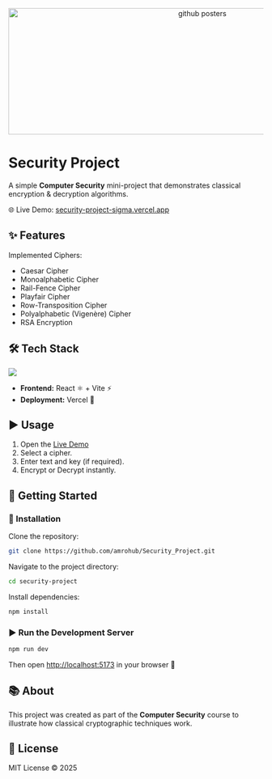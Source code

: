 <p align="center">
  <img src="https://github.com/user-attachments/assets/4fa1ed4e-2d61-4a1c-aab1-2aab8c3e5d26" 
       alt="github posters" 
       width="750" 
       height="250" />
</p>


# Security Project

A simple **Computer Security** mini-project that demonstrates classical encryption & decryption algorithms.

🌐 Live Demo: [security-project-sigma.vercel.app](https://security-project-sigma.vercel.app/)



## ✨ Features

Implemented Ciphers:

- Caesar Cipher  
- Monoalphabetic Cipher  
- Rail-Fence Cipher  
- Playfair Cipher  
- Row-Transposition Cipher  
- Polyalphabetic (Vigenère) Cipher  
- RSA Encryption  




## 🛠️ Tech Stack

<p align="left">
  <img src="https://skillicons.dev/icons?i=javascript,react,vite,vercel" />
</p>

- **Frontend:** React ⚛️ + Vite ⚡  
- **Deployment:** Vercel 🚀  




## ▶️ Usage

1. Open the [Live Demo](https://security-project-sigma.vercel.app/) 
2. Select a cipher.  
3. Enter text and key (if required).  
4. Encrypt or Decrypt instantly.  




## 🚀 Getting Started

### 🔧 Installation

Clone the repository:

```bash
git clone https://github.com/amrohub/Security_Project.git
````

Navigate to the project directory:

```bash
cd security-project
```

Install dependencies:

```bash
npm install
```




### ▶️ Run the Development Server

```bash
npm run dev
```

Then open [http://localhost:5173](http://localhost:5173) in your browser 🎉




## 📚 About

This project was created as part of the **Computer Security** course to illustrate how classical cryptographic techniques work.  




## 📜 License

MIT License © 2025

